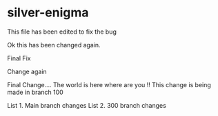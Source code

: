 # silver-enigma
This file has been edited to fix the bug

Ok this has been changed again.

Final Fix

Change again


Final Change....
The world is here where are you !!
This change is being made in branch 100

List 1. Main branch changes
List 2. 300 branch changes